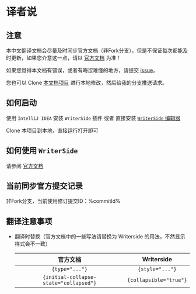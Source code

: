 # 译者说

## 注意

本中文翻译文档会尽量及时同步官方文档（非Fork分支），但是不保证每次都能及时更新，如果您介意这一点，请以 [官方文档](https://kotlinlang.org/docs) 为准！

如果您觉得本文档有错误，或者有晦涩难懂的地方，请提交 [issue](https://github.com/T-miracle/kotlin-docs-cn/issues)。

您也可以 Clone [本文档项目](https://github.com/T-miracle/kotlin-docs-cn.git) 进行本地修改，然后给我的分支推送请求。

## 如何启动

使用 `IntelliJ IDEA` 安装 `WriterSide` 插件 或者 直接安装 [`WriterSide` 编辑器](https://www.jetbrains.com/writerside/)

Clone 本项目到本地，直接运行打开即可

## 如何使用 `WriterSide`

请参阅 [官方文档](https://www.jetbrains.com/help/writerside/discover-writerside.html)

## 当前同步官方提交记录

非Fork分支，当前使用修订提交ID：%commitId%

## 翻译注意事项

- 翻译时替换（官方文档中的一些写法请替换为 Writerside 的用法，不然显示样式会不一致）

  |                   官方文档                   |        Writerside        |
  |:----------------------------------------:|:------------------------:|
  |              `{type="..."}`              |     `{style="..."}`      |
  |  `{initial-collapse-state="collapsed"}`  |  `{collapsible="true"}`  |